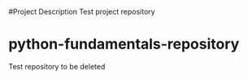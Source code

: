#Project Description
Test project repository

# python-fundamentals-repository
Test repository to be deleted
